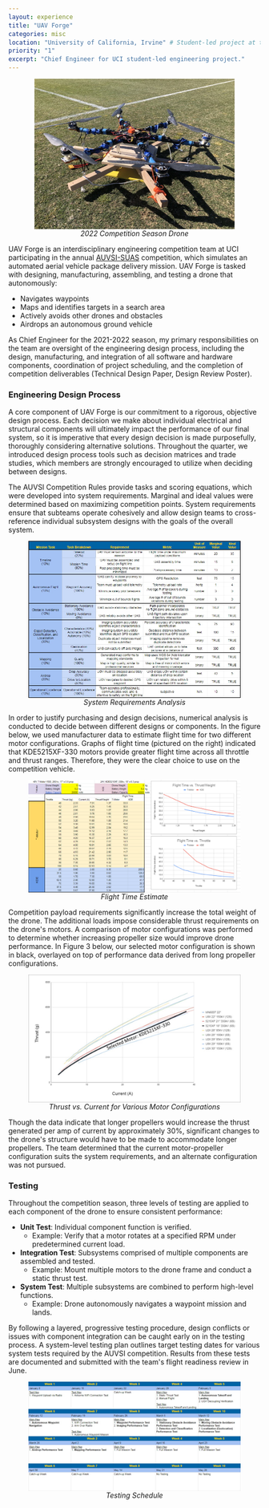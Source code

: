 ```yaml
---
layout: experience
title: "UAV Forge"
categories: misc
location: "University of California, Irvine" # Student-led project at the University of California, Irvine
priority: "1"
excerpt: "Chief Engineer for UCI student-led engineering project."
---
```


<figure>
    <img class="img-responsive" src="/assets/img/2022_hex.jpg" alt="" style="display:block;float:none;margin-left:auto;margin-right:auto" />
    <figcaption style="text-align:center"><i>2022 Competition Season Drone</i></figcaption>
</figure>


UAV Forge is an interdisciplinary engineering competition team at UCI participating in the annual <a href="https://www.auvsi-suas.org" target="_blank">AUVSI-SUAS</a> competition, which simulates an automated aerial vehicle package delivery mission. UAV Forge is tasked with designing, manufacturing, assembling, and testing a drone that autonomously:
- Navigates waypoints
- Maps and identifies targets in a search area
- Actively avoids other drones and obstacles 
- Airdrops an autonomous ground vehicle

As Chief Engineer for the 2021-2022 season, my primary responsibilities on the team are oversight of the engineering design process, including the design, manufacturing, and integration of all software and hardware components, coordination of project scheduling, and the completion of competition deliverables (Technical Design Paper, Design Review Poster).

### **Engineering Design Process**
A core component of UAV Forge is our commitment to a rigorous, objective design process. Each decision we make about individual electrical and structural components will ultimately impact the performance of our final system, so it is imperative that every design decision is made purposefully, thoroughly considering alternative solutions. Throughout the quarter, we introduced design process tools such as decision matrices and trade studies, which members are strongly encouraged to utilize when deciding between designs.

The AUVSI Competition Rules provide tasks and scoring equations, which were developed into system requirements. Marginal and ideal values were determined based on maximizing competition points. System requirements ensure that subteams operate cohesively and allow design teams to cross-reference individual subsystem designs with the goals of the overall system.

<figure>
    <img class="img-responsive" src="/assets/img/system_requirements_color.jpg" alt="" style="display:block;float:none;margin-left:auto;margin-right:auto" />
    <figcaption style="text-align:center"><i>System Requirements Analysis</i></figcaption>
</figure>

In order to justify purchasing and design decisions, numerical analysis is conducted to decide between different designs or components. In the figure below, we used manufacturer data to estimate flight time for two different motor configurations. Graphs of flight time (pictured on the right) indicated that KDE5215XF-330 motors provide greater flight time across all throttle and thrust ranges. Therefore, they were the clear choice to use on the competition vehicle.

<figure>
    <img class="img-responsive" src="/assets/img/flight_time_estimate.png" alt="" style="display:block;float:none;margin-left:auto;margin-right:auto" />
    <figcaption style="text-align:center"><i>Flight Time Estimate</i></figcaption>
</figure>

Competition payload requirements significantly increase the total weight of the drone. The additional loads impose considerable thrust requirements on the drone's motors. A comparison of motor configurations was performed to determine whether increasing propeller size would improve drone performance. In Figure 3 below, our selected motor configuration is shown in black, overlayed on top of performance data derived from long propeller configurations.

<figure>
    <img class="img-responsive" src="/assets/img/motor_comparison_2.jpg" alt="" style="display:block;float:none;margin-left:auto;margin-right:auto" />
    <figcaption style="text-align:center"><i>Thrust vs. Current for Various Motor Configurations</i></figcaption>
</figure>

Though the data indicate that longer propellers would increase the thrust generated per amp of current by approximately 30%, significant changes to the drone's structure would have to be made to accommodate longer propellers. The team determined that the current motor-propeller configuration suits the system requirements, and an alternate configuration was not pursued.

### **Testing**
Throughout the competition season, three levels of testing are applied to each component of the drone to ensure consistent performance:
 - **Unit Test**: Individual component function is verified.
     - Example: Verify that a motor rotates at a specified RPM under predetermined current load.
 - **Integration Test**: Subsystems comprised of multiple components are assembled and tested.
     - Example: Mount multiple motors to the drone frame and conduct a static thrust test.
 - **System Test**: Multiple subsystems are combined to perform high-level functions.
     - Example: Drone autonomously navigates a waypoint mission and lands.

 By following a layered, progressive testing procedure, design conflicts or issues with component integration can be caught early on in the testing process. A system-level testing plan outlines target testing dates for various system tests required by the AUVSI competition. Results from these tests are documented and submitted with the team's flight readiness review in June.

<figure>
    <img class="img-responsive" src="/assets/img/testing_schedule.jpg" alt="" style="display:block;float:none;margin-left:auto;margin-right:auto" />
    <figcaption style="text-align:center"><i>Testing Schedule</i></figcaption>
</figure>
